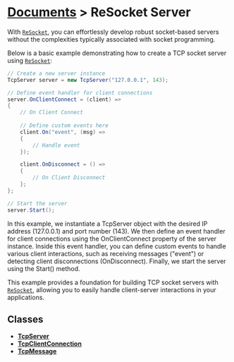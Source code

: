 # [Documents](https://github.com/Tidominer/ReSocket/blob/main/Documents/Documents.md) > ReSocket Server

With [`ReSocket`](https://github.com/Tidominer/ReSocket/), you can effortlessly develop robust socket-based servers without the complexities typically associated with socket programming.

Below is a basic example demonstrating how to create a TCP socket server using [`ReSocket`](https://github.com/Tidominer/ReSocket/):

```c#
// Create a new server instance
TcpServer server = new TcpServer("127.0.0.1", 143);

// Define event handler for client connections
server.OnClientConnect = (client) =>
{
    // On Client Connect
    
    // Define custom events here
    client.On("event", (msg) =>
    {
        // Handle event
    });

    client.OnDisconnect = () =>
    {
        // On Client Disconnect
    };
};

// Start the server
server.Start();
```

In this example, we instantiate a TcpServer object with the desired IP address (127.0.0.1) and port number (143). We then define an event handler for client connections using the OnClientConnect property of the server instance. Inside this event handler, you can define custom events to handle various client interactions, such as receiving messages ("event") or detecting client disconnections (OnDisconnect). Finally, we start the server using the Start() method.

This example provides a foundation for building TCP socket servers with [`ReSocket`](https://github.com/Tidominer/ReSocket/), allowing you to easily handle client-server interactions in your applications.
## Classes

  - [**TcpServer**](https://github.com/Tidominer/ReSocket/blob/main/Documents/ReSocket/TcpServer.md)
  - [**TcpClientConnection**](https://github.com/Tidominer/ReSocket/blob/main/Documents/ReSocket/TcpClientConnection.md)
  - [**TcpMessage**](https://github.com/Tidominer/ReSocket/blob/main/Documents/ReSocket/TcpMessage.md)